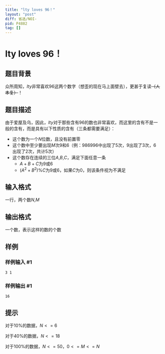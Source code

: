 ```yaml
---
title: "lty loves 96！"
layout: "post"
diff: 省选/NOI-
pid: P4882
tag: []
---
```

# lty loves 96！
## 题目背景

众所周知，$lty$非常喜欢$96$这两个数字（想歪的现在马上面壁去），更甚于复读~~（人本复）~~！
## 题目描述

由于爱屋及乌，因此，$lty$对于那些含有$96$的数也非常喜欢，而这里的含有不是一般的含有，而是具有以下性质的含有（三条都需要满足）：
* 这个数为一个$N$位数，且没有前置零
* 这个数中至少要出现$M$次$9$和$6$（例：$986996$中出现了$5$次，$9$出现了$3$次，$6$出现了$2$次，共计$5$次）
* 这个数存在连续的三位$A$,$B$,$C$，满足下面任意一条
	* $A+B+C$为$9$或$6$
	* $(A^2+B^2)$%$C$为$9$或$6$，如果$C$为$0$，则该条件视为不满足
## 输入格式

一行，两个数$N$,$M$
## 输出格式

一个数，表示这样的数的个数
## 样例

### 样例输入 #1
```
3 1
```
### 样例输出 #1
```
16
```
## 提示

对于10%的数据，$N<=6$

对于40%的数据，$N<=18$

对于100%的数据，$N<=50$，$0<=M<=N$

